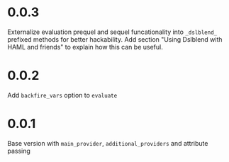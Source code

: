 # 0.0.3

Externalize evaluation prequel and sequel funcationality into `_dslblend_`
prefixed methods for better hackability. Add section "Using Dslblend with HAML
and friends" to explain how this can be useful.

# 0.0.2

Add `backfire_vars` option to `evaluate`

# 0.0.1

Base version with `main_provider`, `additional_providers` and attribute passing